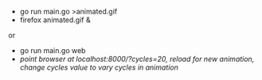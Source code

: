 * go run main.go >animated.gif
* firefox animated.gif &

or

* go run main.go web
* *point browser at localhost:8000/?cycles=20, reload for new animation, change cycles value to vary cycles in animation*
